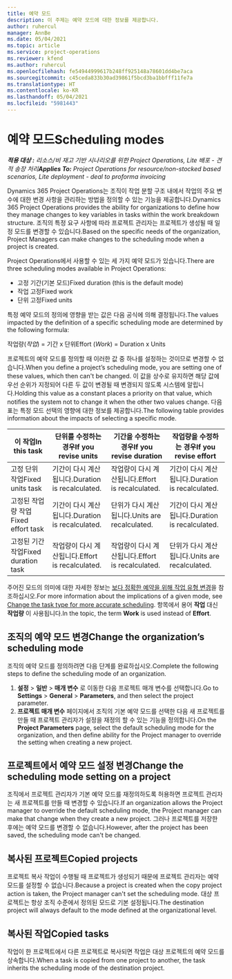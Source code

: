```yaml
---
title: 예약 모드
description: 이 주제는 예약 모드에 대한 정보를 제공합니다.
author: ruhercul
manager: AnnBe
ms.date: 05/04/2021
ms.topic: article
ms.service: project-operations
ms.reviewer: kfend
ms.author: ruhercul
ms.openlocfilehash: fe54944999617b248ff925148a78601dd4be7aca
ms.sourcegitcommit: c45ceda833b30ad39861f5bcd3ba1bbfff11fe7a
ms.translationtype: HT
ms.contentlocale: ko-KR
ms.lasthandoff: 05/04/2021
ms.locfileid: "5981443"
---
```

# <a name="scheduling-modes"></a><span data-ttu-id="c5b38-103">예약 모드</span><span class="sxs-lookup"><span data-stu-id="c5b38-103">Scheduling modes</span></span>

<span data-ttu-id="c5b38-104">_**적용 대상 :** 리소스/비 재고 기반 시나리오를 위한 Project Operations, Lite 배포 - 견적 송장 처리_</span><span class="sxs-lookup"><span data-stu-id="c5b38-104">_**Applies To:** Project Operations for resource/non-stocked based scenarios, Lite deployment - deal to proforma invoicing_</span></span>


<span data-ttu-id="c5b38-105">Dynamics 365 Project Operations는 조직이 작업 분할 구조 내에서 작업의 주요 변수에 대한 변경 사항을 관리하는 방법을 정의할 수 있는 기능을 제공합니다.</span><span class="sxs-lookup"><span data-stu-id="c5b38-105">Dynamics 365 Project Operations provides the ability for organizations to define how they manage changes to key variables in tasks within the work breakdown structure.</span></span> <span data-ttu-id="c5b38-106">조직의 특정 요구 사항에 따라 프로젝트 관리자는 프로젝트가 생성될 때 일정 모드를 변경할 수 있습니다.</span><span class="sxs-lookup"><span data-stu-id="c5b38-106">Based on the specific needs of the organization, Project Managers can make changes to the scheduling mode when a project is created.</span></span>

<span data-ttu-id="c5b38-107">Project Operations에서 사용할 수 있는 세 가지 예약 모드가 있습니다.</span><span class="sxs-lookup"><span data-stu-id="c5b38-107">There are three scheduling modes available in Project Operations:</span></span>

  - <span data-ttu-id="c5b38-108">고정 기간(기본 모드)</span><span class="sxs-lookup"><span data-stu-id="c5b38-108">Fixed duration (this is the default mode)</span></span>
  - <span data-ttu-id="c5b38-109">작업 고정</span><span class="sxs-lookup"><span data-stu-id="c5b38-109">Fixed work</span></span>
  - <span data-ttu-id="c5b38-110">단위 고정</span><span class="sxs-lookup"><span data-stu-id="c5b38-110">Fixed units</span></span>

<span data-ttu-id="c5b38-111">특정 예약 모드의 정의에 영향을 받는 값은 다음 공식에 의해 결정됩니다.</span><span class="sxs-lookup"><span data-stu-id="c5b38-111">The values impacted by the definition of a specific scheduling mode are determined by the following formula:</span></span>

  <span data-ttu-id="c5b38-112">작업량(*작업*) = 기간 x 단위</span><span class="sxs-lookup"><span data-stu-id="c5b38-112">Effort (*Work*) = Duration x Units</span></span>

<span data-ttu-id="c5b38-113">프로젝트의 예약 모드를 정의할 때 이러한 값 중 하나를 설정하는 것이므로 변경할 수 없습니다.</span><span class="sxs-lookup"><span data-stu-id="c5b38-113">When you define a project’s scheduling mode, you are setting one of these values, which then can't be changed.</span></span> <span data-ttu-id="c5b38-114">이 값을 상수로 유지하면 해당 값에 우선 순위가 지정되어 다른 두 값이 변경될 때 변경되지 않도록 시스템에 알립니다.</span><span class="sxs-lookup"><span data-stu-id="c5b38-114">Holding this value as a constant places a priority on that value, which notifies the system not to change it when the other two values change.</span></span> <span data-ttu-id="c5b38-115">다음 표는 특정 모드 선택의 영향에 대한 정보를 제공합니다.</span><span class="sxs-lookup"><span data-stu-id="c5b38-115">The following table provides information about the impacts of selecting a specific mode.</span></span>

| <span data-ttu-id="c5b38-116">**이 작업**</span><span class="sxs-lookup"><span data-stu-id="c5b38-116">**In this task**</span></span>             | <span data-ttu-id="c5b38-117">**단위를 수정하는 경우**</span><span class="sxs-lookup"><span data-stu-id="c5b38-117">**If you revise units**</span></span>   | <span data-ttu-id="c5b38-118">**기간을 수정하는 경우**</span><span class="sxs-lookup"><span data-stu-id="c5b38-118">**If you revise duration**</span></span> | <span data-ttu-id="c5b38-119">**작업량을 수정하는 경우**</span><span class="sxs-lookup"><span data-stu-id="c5b38-119">**If you revise effort**</span></span>  |
|----------------------|---------------------------|----------------------------|---------------------------|
| <span data-ttu-id="c5b38-120">고정 단위 작업</span><span class="sxs-lookup"><span data-stu-id="c5b38-120">Fixed units task</span></span>     | <span data-ttu-id="c5b38-121">기간이 다시 계산됩니다.</span><span class="sxs-lookup"><span data-stu-id="c5b38-121">Duration is recalculated.</span></span> | <span data-ttu-id="c5b38-122">작업량이 다시 계산됩니다.</span><span class="sxs-lookup"><span data-stu-id="c5b38-122">Effort is recalculated.</span></span>    | <span data-ttu-id="c5b38-123">기간이 다시 계산됩니다.</span><span class="sxs-lookup"><span data-stu-id="c5b38-123">Duration is recalculated.</span></span> |
| <span data-ttu-id="c5b38-124">고정된 작업량 작업</span><span class="sxs-lookup"><span data-stu-id="c5b38-124">Fixed effort task</span></span>    | <span data-ttu-id="c5b38-125">기간이 다시 계산됩니다.</span><span class="sxs-lookup"><span data-stu-id="c5b38-125">Duration is recalculated.</span></span> | <span data-ttu-id="c5b38-126">단위가 다시 계산됩니다.</span><span class="sxs-lookup"><span data-stu-id="c5b38-126">Units are recalculated.</span></span>    | <span data-ttu-id="c5b38-127">기간이 다시 계산됩니다.</span><span class="sxs-lookup"><span data-stu-id="c5b38-127">Duration is recalculated.</span></span> |
| <span data-ttu-id="c5b38-128">고정된 기간 작업</span><span class="sxs-lookup"><span data-stu-id="c5b38-128">Fixed duration task</span></span>  | <span data-ttu-id="c5b38-129">작업량이 다시 계산됩니다.</span><span class="sxs-lookup"><span data-stu-id="c5b38-129">Effort is recalculated.</span></span>   | <span data-ttu-id="c5b38-130">작업량이 다시 계산됩니다.</span><span class="sxs-lookup"><span data-stu-id="c5b38-130">Effort is recalculated.</span></span>    | <span data-ttu-id="c5b38-131">단위가 다시 계산됩니다.</span><span class="sxs-lookup"><span data-stu-id="c5b38-131">Units are recalculated.</span></span>   |

<span data-ttu-id="c5b38-132">주어진 모드의 의미에 대한 자세한 정보는 [보다 정확한 예약을 위해 작업 유형 변경](https://support.microsoft.com/en-us/office/change-the-task-type-for-more-accurate-scheduling-b0b969ad-45bc-4e9e-8967-435587548a72)을 참조하십시오.</span><span class="sxs-lookup"><span data-stu-id="c5b38-132">For more information about the implications of a given mode, see [Change the task type for more accurate scheduling](https://support.microsoft.com/en-us/office/change-the-task-type-for-more-accurate-scheduling-b0b969ad-45bc-4e9e-8967-435587548a72).</span></span> <span data-ttu-id="c5b38-133">항목에서 용어 **작업** 대신 **작업량** 이 사용됩니다.</span><span class="sxs-lookup"><span data-stu-id="c5b38-133">In the topic, the term **Work** is used instead of **Effort**.</span></span>

## <a name="change-the-organizations-scheduling-mode"></a><span data-ttu-id="c5b38-134">조직의 예약 모드 변경</span><span class="sxs-lookup"><span data-stu-id="c5b38-134">Change the organization’s scheduling mode</span></span>

<span data-ttu-id="c5b38-135">조직의 예약 모드를 정의하려면 다음 단계를 완료하십시오.</span><span class="sxs-lookup"><span data-stu-id="c5b38-135">Complete the following steps to define the scheduling mode of an organization.</span></span>

1. <span data-ttu-id="c5b38-136">**설정** \> **일반** \> **매개 변수** 로 이동한 다음 프로젝트 매개 변수를 선택합니다.</span><span class="sxs-lookup"><span data-stu-id="c5b38-136">Go to **Settings** \> **General** \> **Parameters**, and then select the project parameter.</span></span> 
2. <span data-ttu-id="c5b38-137">**프로젝트 매개 변수** 페이지에서 조직의 기본 예약 모드를 선택한 다음 새 프로젝트를 만들 때 프로젝트 관리자가 설정을 재정의 할 수 있는 기능을 정의합니다.</span><span class="sxs-lookup"><span data-stu-id="c5b38-137">On the **Project Parameters** page, select the default scheduling mode for the organization, and then define ability for the Project manager to override the setting when creating a new project.</span></span>

## <a name="change-the-scheduling-mode-setting-on-a-project"></a><span data-ttu-id="c5b38-138">프로젝트에서 예약 모드 설정 변경</span><span class="sxs-lookup"><span data-stu-id="c5b38-138">Change the scheduling mode setting on a project</span></span>

<span data-ttu-id="c5b38-139">조직에서 프로젝트 관리자가 기본 예약 모드를 재정의하도록 허용하면 프로젝트 관리자는 새 프로젝트를 만들 때 변경할 수 있습니다.</span><span class="sxs-lookup"><span data-stu-id="c5b38-139">If an organization allows the Project manager to override the default scheduling mode, the Project manager can make that change when they create a new project.</span></span> <span data-ttu-id="c5b38-140">그러나 프로젝트를 저장한 후에는 예약 모드를 변경할 수 없습니다.</span><span class="sxs-lookup"><span data-stu-id="c5b38-140">However, after the project has been saved, the scheduling mode can't be changed.</span></span>

## <a name="copied-projects"></a><span data-ttu-id="c5b38-141">복사된 프로젝트</span><span class="sxs-lookup"><span data-stu-id="c5b38-141">Copied projects</span></span>

<span data-ttu-id="c5b38-142">프로젝트 복사 작업이 수행될 때 프로젝트가 생성되기 때문에 프로젝트 관리자는 예약 모드를 설정할 수 없습니다.</span><span class="sxs-lookup"><span data-stu-id="c5b38-142">Because a project is created when the copy project action is taken, the Project manager can't set the scheduling mode.</span></span> <span data-ttu-id="c5b38-143">대상 프로젝트는 항상 조직 수준에서 정의된 모드로 기본 설정됩니다.</span><span class="sxs-lookup"><span data-stu-id="c5b38-143">The destination project will always default to the mode defined at the organizational level.</span></span>

## <a name="copied-tasks"></a><span data-ttu-id="c5b38-144">복사된 작업</span><span class="sxs-lookup"><span data-stu-id="c5b38-144">Copied tasks</span></span>

<span data-ttu-id="c5b38-145">작업이 한 프로젝트에서 다른 프로젝트로 복사되면 작업은 대상 프로젝트의 예약 모드를 상속합니다.</span><span class="sxs-lookup"><span data-stu-id="c5b38-145">When a task is copied from one project to another, the task inherits the scheduling mode of the destination project.</span></span>
